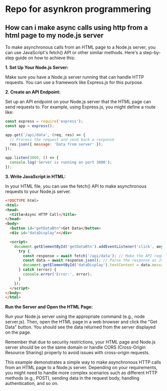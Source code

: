 # Repo for asynkron programmering

## How can i make async calls using http from a html page to my node.js server

To make asynchronous calls from an HTML page to a Node.js server, you can use JavaScript's fetch() API or other similar methods. Here's a step-by-step guide on how to achieve this:

**1. Set Up Your Node.js Server:**

Make sure you have a Node.js server running that can handle HTTP requests. You can use a framework like Express.js for this purpose.

**2. Create an API Endpoint:**

Set up an API endpoint on your Node.js server that the HTML page can send requests to. For example, using Express.js, you might define a route like:

```javascript
const express = require('express');
const app = express();

app.get('/api/data', (req, res) => {
  // Process the request and send back a response
  res.json({ message: 'Data from server' });
});

app.listen(3000, () => {
  console.log('Server is running on port 3000');
});
```

**3. Write JavaScript in HTML:**

In your HTML file, you can use the fetch() API to make asynchronous requests to your Node.js server.

```html
<!DOCTYPE html>
<html>
<head>
  <title>Async HTTP Call</title>
</head>
<body>
  <button id="getDataBtn">Get Data</button>
  <div id="dataDisplay"></div>

  <script>
    document.getElementById('getDataBtn').addEventListener('click', async () => {
      try {
        const response = await fetch('/api/data'); // Make the API request
        const data = await response.json(); // Parse the response as JSON
        document.getElementById('dataDisplay').textContent = data.message;
      } catch (error) {
        console.error('Error:', error);
      }
    });
  </script>
</body>
</html>
```

**Run the Server and Open the HTML Page:**

Run your Node.js server using the appropriate command (e.g., node server.js). Then, open the HTML page in a web browser and click the "Get Data" button. You should see the data returned from the server displayed on the page.

Remember that due to security restrictions, your HTML page and Node.js server should be on the same domain or handle CORS (Cross-Origin Resource Sharing) properly to avoid issues with cross-origin requests.

This example demonstrates a simple way to make asynchronous HTTP calls from an HTML page to a Node.js server. Depending on your requirements, you might need to handle more complex scenarios such as different HTTP methods (e.g., POST), sending data in the request body, handling authentication, and so on.

